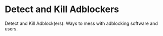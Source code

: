 # Detect and Kill Adblockers

Detect and Kill Adblock(ers): Ways to mess with adblocking software and users.
